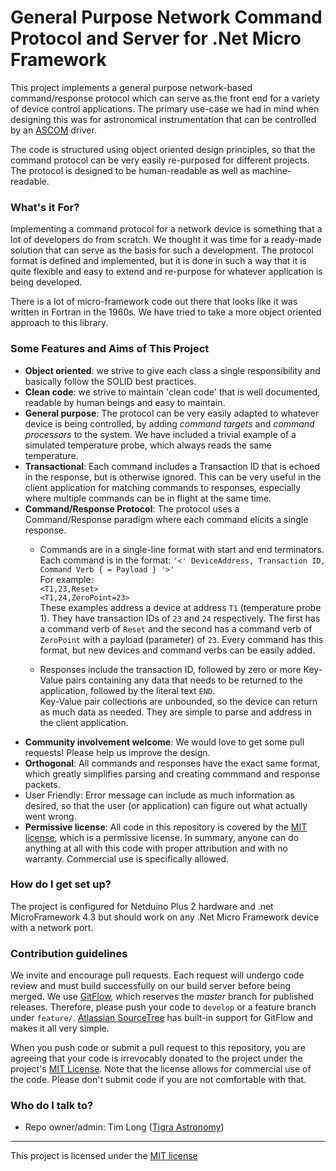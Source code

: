 # General Purpose Network Command Protocol and Server for .Net Micro Framework #

This project implements a general purpose network-based command/response protocol which can serve as the front end for a variety of device control applications. The primary use-case we had in mind when designing this was for astronomical instrumentation that can be controlled by an [ASCOM](http://ascom-standards.org "Astronomy Common Object Model") driver.

The code is structured using object oriented design principles, so that the command protocol can be very easily re-purposed for different projects. The protocol is designed to be human-readable as well as machine-readable.

### What's it For? ###

Implementing a command protocol for a network device is something that a lot of developers do from scratch. We thought it was time for a ready-made solution that can serve as the basis for such a development. The protocol format is defined and implemented, but it is done in such a way that it is quite flexible and easy to extend and re-purpose for whatever application is being developed.

There is a lot of micro-framework code out there that looks like it was written in Fortran in the 1960s. We have tried to take a more object oriented approach to this library.

### Some Features and Aims of This Project ###

- **Object oriented**: we strive to give each class a single responsibility and basically follow the SOLID best practices.
- **Clean code**: we strive to maintain 'clean code' that is well documented, readable by human beings and easy to maintain.
- **General purpose**: The protocol can be very easily adapted to whatever device is being controlled, by adding *command targets* and *command processors* to the system. We have included a trivial example of a simulated temperature probe, which always reads the same temperature.
- **Transactional**: Each command includes a Transaction ID that is echoed in the response, but is otherwise ignored. This can be very useful in the client application for matching commands to responses, especially where multiple commands can be in flight at the same time.
- **Command/Response Protocol**: The protocol uses a Command/Response paradigm where each command elicits a single response.
	- Commands are in a single-line format with start and end terminators. Each command is in the format:
	`'<' DeviceAddress, Transaction ID, Command Verb { = Payload } '>'`  
For example:  
`<T1,23,Reset>`  
`<T1,24,ZeroPoint=23>`  
These examples address a device at address `T1` (temperature probe 1). They have transaction IDs of `23` and `24` respectively. The first has a command verb of `Reset` and the second has a command verb of `ZeroPoint` with a payload (parameter) of `23`. Every command has this format, but new devices and command verbs can be easily added.

	- Responses include the transaction ID, followed by zero or more Key-Value pairs containing any data that needs to be returned to the application, followed by the literal text `END`.  
	Key-Value pair collections are unbounded, so the device can return as much data as needed. They are simple to parse and address in the client application.
- **Community involvement welcome**: We would love to get some pull requests! Please help us improve the design.
- **Orthogonal**: All commands and responses have the exact same format, which greatly simplifies parsing and creating commmand and response packets.
- User Friendly: Error message can include as much information as desired, so that the user (or application) can figure out what actually went wrong.
- **Permissive license**: All code in this repository is covered by the [MIT license](http://opensource.org/licenses/MIT "The MIT License"), which is a permissive license. In summary, anyone can do anything at all with this code with proper attribution and with no warranty. Commercial use is specifically allowed.

### How do I get set up? ###

The project is configured for Netduino Plus 2 hardware and .net MicroFramework 4.3 but should work on any .Net Micro Framework device with a network port.

### Contribution guidelines ###

We invite and encourage pull requests. Each request will undergo code review and must build successfully on our build server before being merged. We use [GitFlow](http://nvie.com/posts/a-successful-git-branching-model/ "a successful Git branching model"), which reserves the *master* branch for published releases. Therefore, please push your code to `develop` or a feature branch under `feature/`. [Atlassian SourceTree](http://www.sourcetreeapp.com/ "Free Git and Mercurial client for Windows and Mac") has built-in support for GitFlow and makes it all very simple. 

When you push code or submit a pull request to this repository, you are agreeing that your code is irrevocably donated to the project under the project's [MIT License](http://opensource.org/licenses/MIT "The MIT License"). Note that the license allows for commercial use of the code. Please don't submit code if you are not comfortable with that.

### Who do I talk to? ###

* Repo owner/admin: Tim Long ([Tigra Astronomy](http://tigra-astronomy.com/ "Tigra Astronomy"))

-----
This project is licensed under the [MIT license](http://opensource.org/licenses/MIT "The MIT License")